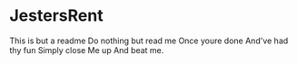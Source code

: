# JestersRent
This is but a readme
Do nothing but read me
Once youre done
And've had thy fun
Simply close Me up
And beat me.
